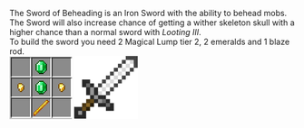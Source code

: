 The Sword of Beheading is an Iron Sword with the ability to behead mobs. <br>
The Sword will also increase chance of getting a wither skeleton skull with a higher chance than a normal sword with *Looting III*. <br>
To build the sword you need 2 Magical Lump tier 2, 2 emeralds and 1 blaze rod. <br>
![Recipe](https://github.com/LightBlueYT/Slimefun4-Wiki/blob/master/images/BeheadingSword.png)
![Result](https://github.com/LightBlueYT/Slimefun4-Wiki/blob/master/images/iron_sword.png)
